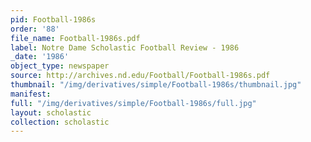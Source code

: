 ```yaml
---
pid: Football-1986s
order: '88'
file_name: Football-1986s.pdf
label: Notre Dame Scholastic Football Review - 1986
_date: '1986'
object_type: newspaper
source: http://archives.nd.edu/Football/Football-1986s.pdf
thumbnail: "/img/derivatives/simple/Football-1986s/thumbnail.jpg"
manifest:
full: "/img/derivatives/simple/Football-1986s/full.jpg"
layout: scholastic
collection: scholastic
---
```

